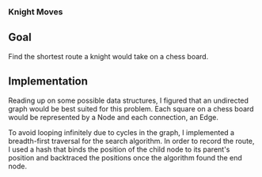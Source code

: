 ### Knight Moves

## Goal
Find the shortest route a knight would take on a chess board.

## Implementation
Reading up on some possible data structures, I figured that an undirected graph would be best suited for this problem. Each square on a chess board would be represented by a Node and each connection, an Edge.

To avoid looping infinitely due to cycles in the graph, I implemented a breadth-first traversal for the search algorithm. In order to record the route, I used a hash that binds the position of the child node to its parent's position and backtraced the positions once the algorithm found the end node.